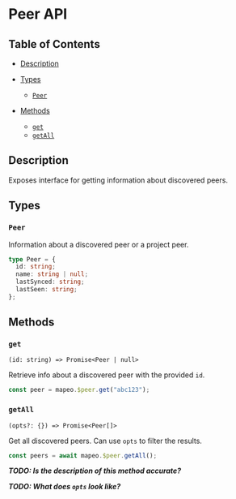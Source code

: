 # Peer API

## Table of Contents

- [Description](#description)

- [Types](#types)

  - [`Peer`](#peer)

- [Methods](#methods)

  - [`get`](#get)
  - [`getAll`](#getall)

## Description

Exposes interface for getting information about discovered peers.

## Types

### `Peer`

Information about a discovered peer or a project peer.

```ts
type Peer = {
  id: string;
  name: string | null;
  lastSynced: string;
  lastSeen: string;
};
```

## Methods

### `get`

`(id: string) => Promise<Peer | null>`

Retrieve info about a discovered peer with the provided `id`.

```ts
const peer = mapeo.$peer.get("abc123");
```

### `getAll`

`(opts?: {}) => Promise<Peer[]>`

Get all discovered peers. Can use `opts` to filter the results.

```ts
const peers = await mapeo.$peer.getAll();
```

**_TODO: Is the description of this method accurate?_**

**_TODO: What does `opts` look like?_**
